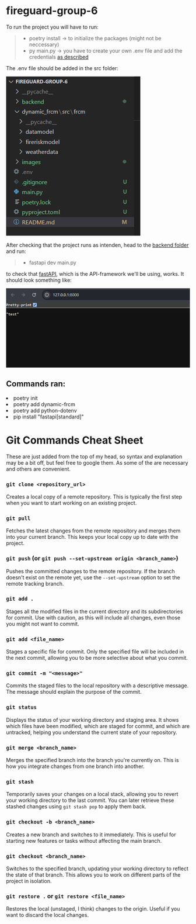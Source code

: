 # fireguard-group-6
To run the project you will have to run:
>- poetry install -> to initialize the packages (might not be neccessary)
>- py main.py -> you have to create your own .env file and add the credentials <a href="https://pypi.org/project/dynamic-frcm/">as described</a>

The .env file should be added in the src folder:


![alt text](/images/folderstructure.png)

After checking that the project runs as intenden, head to the [backend folder](/backend/) and run:
> - fastapi dev main.py   

to check that <a href="https://fastapi.tiangolo.com/">fastAPI</a>, which is the API-framework we'll be using, works. It should look something like:


![alt text](images/image.png)


## Commands ran:
<li>poetry init</li>
<li>poetry add dynamic-frcm</li>
<li>poetry add python-dotenv</li>
<li>pip install "fastapi[standard]"</li>


# Git Commands Cheat Sheet
These are just added from the top of my head, so syntax and explanation may be a bit off, but feel free to google them. As some of the are necessary and others are convenient.

### `git clone <repository_url>`
Creates a local copy of a remote repository. This is typically the first step when you want to start working on an existing project.

### `git pull`
Fetches the latest changes from the remote repository and merges them into your current branch. This keeps your local copy up to date with the project.

### `git push` (or `git push --set-upstream origin <branch_name>`)
Pushes the committed changes to the remote repository. If the branch doesn't exist on the remote yet, use the `--set-upstream` option to set the remote tracking branch.

### `git add .`
Stages all the modified files in the current directory and its subdirectories for commit. Use with caution, as this will include all changes, even those you might not want to commit.

### `git add <file_name>`
Stages a specific file for commit. Only the specified file will be included in the next commit, allowing you to be more selective about what you commit.

### `git commit -m "<message>"`
Commits the staged files to the local repository with a descriptive message. The message should explain the purpose of the commit.

### `git status`
Displays the status of your working directory and staging area. It shows which files have been modified, which are staged for commit, and which are untracked, helping you understand the current state of your repository.

### `git merge <branch_name>`
Merges the specified branch into the branch you're currently on. This is how you integrate changes from one branch into another.

### `git stash`
Temporarily saves your changes on a local stack, allowing you to revert your working directory to the last commit. You can later retrieve these stashed changes using `git stash pop` to apply them back.

### `git checkout -b <branch_name>`
Creates a new branch and switches to it immediately. This is useful for starting new features or tasks without affecting the main branch.

### `git checkout <branch_name>`
Switches to the specified branch, updating your working directory to reflect the state of that branch. This allows you to work on different parts of the project in isolation.

### `git restore .` or `git restore <file_name>`
Restores the local (unstaged, I think) changes to the origin. Useful if you want to discard the local changes.
